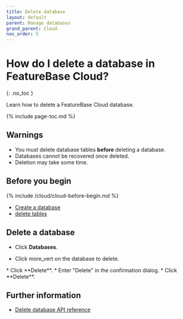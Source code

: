 ```yaml
---
title: Delete database
layout: default
parent: Manage databases
grand_parent: Cloud
nav_order: 5
---
```


# How do I delete a database in FeatureBase Cloud?
{: .no_toc }

Learn how to delete a FeatureBase Cloud database.

{% include page-toc.md %}

## Warnings

* You must delete database tables **before** deleting a database.
* Databases cannot be recovered once deleted.
* Deletion may take some time.

## Before you begin

{% include /cloud/cloud-before-begin.md %}
* [Create a database](/docs/cloud/cloud-databases/cloud-db-create)
* [delete tables](/docs/cloud/cloud-tables/cloud-table-delete)

## Delete a database

* Click **Databases**.
<ul>
<li>
Click <span class="material-icons md-18">more_vert</span> on the database to delete.
</li>
</ul>
* Click **Delete**.
* Enter "Delete" in the confirmation dialog.
* Click **Delete**.

## Further information

* [Delete database API reference](https://api-docs-featurebase-cloud.redoc.ly/latest#operation/deleteDatabase)
